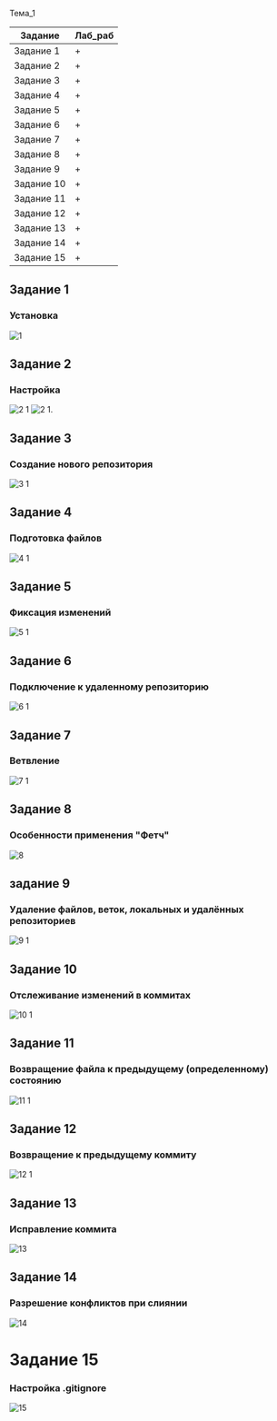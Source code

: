 Тема_1

| Задание | Лаб_раб | 
| ------  | ------- | 
| Задание 1  | + |
| Задание 2  | + |
| Задание 3  | + |
| Задание 4  | + |
| Задание 5  | + |
| Задание 6  | + |
| Задание 7  | + |
| Задание 8  | + |
| Задание 9  | + |
| Задание 10 | + |
| Задание 11 | + |
| Задание 12 | + |
| Задание 13 | + |
| Задание 14 | + |
| Задание 15 | + |

## Задание 1
### Установка
![1](https://github.com/Viacheslav-000/programm_engineer/blob/тема_1/programm/0.png)

## Задание 2
### Настройка
![2 1](https://github.com/Viacheslav-000/programm_engineer/blob/тема_1/programm/1.png)
![2 1](https://github.com/Viacheslav-000/programm_engineer/blob/тема_1/programm/2.png).
      

## Задание 3
### Создание нового репозитория
![3 1](https://github.com/Viacheslav-000/programm_engineer/blob/тема_1/programm/3.png)

## Задание 4
### Подготовка файлов
![4 1](https://github.com/Viacheslav-000/programm_engineer/blob/тема_1/programm/4.png)

## Задание 5
### Фиксация изменений
![5 1](https://github.com/Viacheslav-000/programm_engineer/blob/тема_1/programm/5.png)

## Задание 6
### Подключение к удаленному репозиторию
![6 1](https://github.com/Viacheslav-000/programm_engineer/blob/тема_1/programm/6.png)

## Задание 7
### Ветвление
![7 1](https://github.com/Viacheslav-000/programm_engineer/blob/тема_1/programm/7.png)

## Задание 8
### Особенности применения "Фетч"
![8](https://github.com/Viacheslav-000/programm_engineer/blob/тема_1/programm/8.png)

## задание 9
### Удаление файлов, веток, локальных и удалённых репозиториев
![9 1](https://github.com/Viacheslav-000/programm_engineer/blob/тема_1/programm/9.png)

## Задание 10
### Отслеживание изменений в коммитах
![10 1](https://github.com/Viacheslav-000/programm_engineer/blob/тема_1/programm/10.png)

## Задание 11
### Возвращение файла к предыдущему (определенному) состоянию
![11 1](https://github.com/Viacheslav-000/programm_engineer/blob/тема_1/programm/11.png)

## Задание 12
### Возвращение к предыдущему коммиту
![12 1](https://github.com/Viacheslav-000/programm_engineer/blob/тема_1/programm/12.png)

## Задание 13
### Исправление коммита
![13](https://github.com/Viacheslav-000/programm_engineer/blob/тема_1/programm/13.png)

## Задание 14
### Разрешение конфликтов при слиянии
![14](https://github.com/Viacheslav-000/programm_engineer/blob/тема_1/programm/14.png)

# Задание 15
### Настройка .gitignore
![15](https://github.com/Viacheslav-000/programm_engineer/blob/тема_1/programm/15.png)
